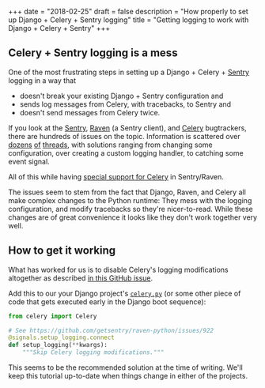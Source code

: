 +++
date = "2018-02-25"
draft = false
description = "How properly to set up Django + Celery + Sentry logging"
title = "Getting logging to work with Django + Celery + Sentry"
+++

## Celery + Sentry logging is a mess

One of the most frustrating steps in setting up a Django + Celery + [Sentry](https://sentry.io) logging in a way that

- doesn't break your existing Django + Sentry configuration and
- sends log messages from Celery, with tracebacks, to Sentry and
- doesn't send messages from Celery twice.

If you look at the [Sentry](https://github.com/getsentry/sentry/search?utf8=%E2%9C%93&q=celery&type=Issues), [Raven](https://github.com/getsentry/raven-python/search?q=celery&type=Issues&utf8=%E2%9C%93) (a Sentry client), and [Celery](https://github.com/celery/celery/search?q=sentry&type=Issues&utf8=%E2%9C%93) bugtrackers, there are hundreds of issues on the topic. Information is scattered over [dozens](https://github.com/celery/celery/issues/4326) [of](https://github.com/getsentry/raven-python/issues/922) [threads](https://github.com/getsentry/raven-python/issues/903), with solutions ranging from changing some configuration, over creating a custom logging handler, to catching some event signal.

All of this while having [special support for Celery](https://github.com/getsentry/raven-python/tree/master/raven/contrib/celery) in Sentry/Raven.

The issues seem to stem from the fact that Django, Raven, and Celery all make complex changes to the Python runtime: They mess with the logging configuration, and modify tracebacks so they're nicer-to-read. While these changes are of great convenience it looks like they don't work together very well.

## How to get it working

What has worked for us is to disable Celery's logging modifications altogether as described [in this GitHub issue](https://github.com/getsentry/raven-python/issues/922).

Add this to our your Django project's [`celery.py`](http://docs.celeryproject.org/en/latest/django/first-steps-with-django.html) (or some other piece of code that gets executed early in the Django boot sequence):

```py
from celery import Celery

# See https://github.com/getsentry/raven-python/issues/922
@signals.setup_logging.connect
def setup_logging(**kwargs):
    """Skip Celery logging modifications."""
```

This seems to be the recommended solution at the time of writing. We'll keep this tutorial up-to-date when things change in either of the projects.
